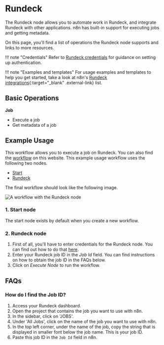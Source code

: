 # Rundeck

The Rundeck node allows you to automate work in Rundeck, and integrate Rundeck with other applications. n8n has built-in support for executing jobs and getting metadata.

On this page, you'll find a list of operations the Rundeck node supports and links to more resources.

!!! note "Credentials"
    Refer to [Rundeck credentials](/integrations/builtin/credentials/rundeck/) for guidance on setting up authentication. 

!!! note "Examples and templates"
    For usage examples and templates to help you get started, take a look at n8n's [Rundeck integrations](https://n8n.io/integrations/rundeck/){:target="_blank" .external-link} list.


## Basic Operations

**Job**
- Execute a job
- Get metadata of a job


## Example Usage

This workflow allows you to execute a job on Rundeck. You can also find the [workflow](https://n8n.io/workflows/539) on this website. This example usage workflow uses the following two nodes.

- [Start](/integrations/builtin/core-nodes/n8n-nodes-base.start/)
- [Rundeck]()

The final workflow should look like the following image.

![A workflow with the Rundeck node](/_images/integrations/builtin/app-nodes/rundeck/workflow.png)

### 1. Start node

The start node exists by default when you create a new workflow.

### 2. Rundeck node

1. First of all, you'll have to enter credentials for the Rundeck node. You can find out how to do that [here](/integrations/builtin/credentials/rundeck/).
2. Enter your Rundeck job ID in the *Job Id* field. You can find instructions on how to obtain the job ID in the FAQs below.
3. Click on *Execute Node* to run the workflow.

## FAQs

### How do I find the Job ID?

1. Access your Rundeck dashboard.
2. Open the project that contains the job you want to use with n8n.
3. In the sidebar, click on 'JOBS'.
4. Under 'All Jobs', click on the name of the job you want to use with n8n.
5. In the top left corner, under the name of the job, copy the string that is displayed in smaller font below the job name. This is your job ID.
6. Paste this job ID in the `Job Id` field in n8n.
